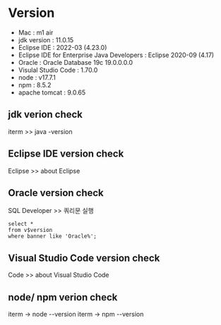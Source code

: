 # Version

- Mac : m1 air
- jdk version : 11.0.15
- Eclipse IDE : 2022-03 (4.23.0)
- Eclipse IDE for Enterprise Java Developers : Eclipse 2020-09 (4.17)
- Oracle : Oracle Database 19c 19.0.0.0.0
- Visulal Studio Code : 1.70.0
- node : v17.7.1
- npm : 8.5.2
- apache tomcat : 9.0.65

## jdk verion check

iterm >> java -version

## Eclipse IDE version check

Eclipse >> about Eclipse

## Oracle version check

SQL Developer >> 쿼리문 실행

    select *
    from v$version
    where banner like 'Oracle%';

## Visual Studio Code version check

Code >> about Visual Studio Code

## node/ npm verion check

iterm -> node --version
iterm -> npm --version
